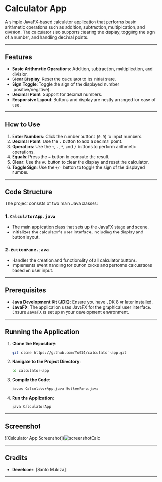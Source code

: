 # Calculator App

A simple JavaFX-based calculator application that performs basic arithmetic operations such as addition, subtraction, multiplication, and division. The calculator also supports clearing the display, toggling the sign of a number, and handling decimal points.

---

## Features
- **Basic Arithmetic Operations**: Addition, subtraction, multiplication, and division.
- **Clear Display**: Reset the calculator to its initial state.
- **Sign Toggle**: Toggle the sign of the displayed number (positive/negative).
- **Decimal Point**: Support for decimal numbers.
- **Responsive Layout**: Buttons and display are neatly arranged for ease of use.

---

## How to Use
1. **Enter Numbers**: Click the number buttons (`0-9`) to input numbers.
2. **Decimal Point**: Use the `.` button to add a decimal point.
3. **Operators**: Use the `+`, `-`, `*`, and `/` buttons to perform arithmetic operations.
4. **Equals**: Press the `=` button to compute the result.
5. **Clear**: Use the `AC` button to clear the display and reset the calculator.
6. **Toggle Sign**: Use the `+/-` button to toggle the sign of the displayed number.

---

## Code Structure
The project consists of two main Java classes:

### 1. **`CalculatorApp.java`**
- The main application class that sets up the JavaFX stage and scene.
- Initializes the calculator's user interface, including the display and button layout.

### 2. **`ButtonPane.java`**
- Handles the creation and functionality of all calculator buttons.
- Implements event handling for button clicks and performs calculations based on user input.

---

## Prerequisites
- **Java Development Kit (JDK)**: Ensure you have JDK 8 or later installed.
- **JavaFX**: The application uses JavaFX for the graphical user interface. Ensure JavaFX is set up in your development environment.

---

## Running the Application
1. **Clone the Repository**:
   ```bash
   git clone https://github.com/Yo014/calculator-app.git
   ```
2. **Navigate to the Project Directory**:
   ```bash
   cd calculator-app
   ```
3. **Compile the Code**:
   ```bash
   javac CalculatorApp.java ButtonPane.java
   ```
4. **Run the Application**:
   ```bash
   java CalculatorApp
   ```

---

## Screenshot
![Calculator App Screenshot](![screenshotCalc](https://github.com/user-attachments/assets/465efd3d-a44d-42b9-957f-8cad557c1dc3)


---

## Credits
- **Developer**: [Santo Mukiza]  

---

